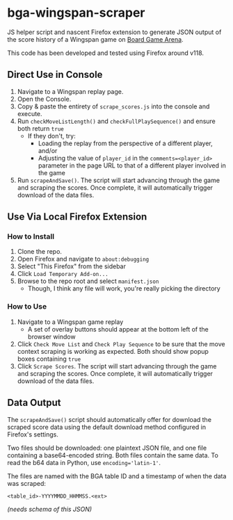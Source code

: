 # bga-wingspan-scraper
JS helper script and nascent Firefox extension to generate JSON output
of the score history of a Wingspan game on [Board Game Arena].

This code has been developed and tested using Firefox around v118.

## Direct Use in Console

1. Navigate to a Wingspan replay page.
2. Open the Console.
3. Copy & paste the entirety of `scrape_scores.js` into the console and execute.
4. Run `checkMoveListLength()` and `checkFullPlaySequence()` and ensure both
   return `true`
   - If they don't, try:
     - Loading the replay from the perspective of a different player, and/or
     - Adjusting the value of `player_id` in the `comments=<player_id>`
       parameter in the page URL to that of a different player involved in the
       game
5. Run `scrapeAndSave()`. The script will start advancing through the game and
   scraping the scores. Once complete, it will automatically trigger download of
   the data files.

## Use Via Local Firefox Extension

### How to Install

1. Clone the repo.
2. Open Firefox and navigate to `about:debugging`
3. Select "This Firefox" from the sidebar
4. Click `Load Temporary Add-on...`
5. Browse to the repo root and select `manifest.json`
   - Though, I think any file will work, you're really picking the directory

### How to Use

1. Navigate to a Wingspan game replay
   - A set of overlay buttons should appear at the bottom left of the browser
     window
2. Click `Check Move List` and `Check Play Sequence` to be sure that the move
   context scraping is working as expected. Both should show popup boxes
   containing `true`
3. Click `Scrape Scores`. The script will start advancing through the game and
   scraping the scores. Once complete, it will automatically trigger download of
   the data files.

## Data Output

The `scrapeAndSave()` script should automatically offer for download the scraped
score data using the default download method configured in Firefox's settings.

Two files should be downloaded: one plaintext JSON file, and one file containing
a base64-encoded string. Both files contain the same data. To read the b64 data
in Python, use `encoding='latin-1'`.

The files are named with the BGA table ID and a timestamp of when the data was
scraped:

```
<table_id>-YYYYMMDD_HHMMSS.<ext>
```

*(needs schema of this JSON)*

[board game arena]: https://boardgamearena.com

